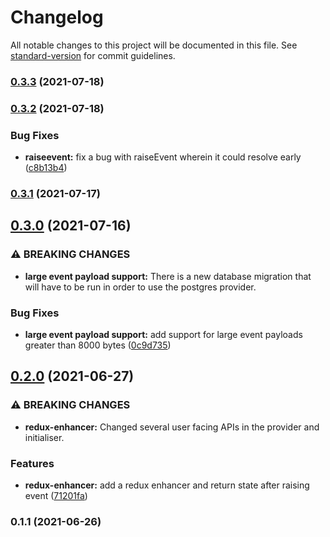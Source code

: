 # Changelog

All notable changes to this project will be documented in this file. See [standard-version](https://github.com/conventional-changelog/standard-version) for commit guidelines.

### [0.3.3](https://github.com/Antman261/es-reduxed/compare/v0.3.2...v0.3.3) (2021-07-18)

### [0.3.2](https://github.com/Antman261/es-reduxed/compare/v0.3.1...v0.3.2) (2021-07-18)


### Bug Fixes

* **raiseevent:** fix a bug with raiseEvent wherein it could resolve early ([c8b13b4](https://github.com/Antman261/es-reduxed/commit/c8b13b449fda4de38e9253bf5b37c4167c1b0583))

### [0.3.1](https://github.com/Antman261/es-reduxed/compare/v0.3.0...v0.3.1) (2021-07-17)

## [0.3.0](https://github.com/Antman261/es-reduxed/compare/v0.2.0...v0.3.0) (2021-07-16)


### ⚠ BREAKING CHANGES

* **large event payload support:** There is a new database migration that will have to be run in order to use the
postgres provider.

### Bug Fixes

* **large event payload support:** add support for large event payloads greater than 8000 bytes ([0c9d735](https://github.com/Antman261/es-reduxed/commit/0c9d735511e54742ec8e843dda152ae89ba9faf5))

## [0.2.0](https://github.com/Antman261/es-reduxed/compare/v0.1.1...v0.2.0) (2021-06-27)


### ⚠ BREAKING CHANGES

* **redux-enhancer:** Changed several user facing APIs in the provider and initialiser.

### Features

* **redux-enhancer:** add a redux enhancer and return state after raising event ([71201fa](https://github.com/Antman261/es-reduxed/commit/71201fa3555b2eee187227f7ad83bc9d07b0293a))

### 0.1.1 (2021-06-26)
